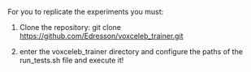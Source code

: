 For you to replicate the experiments you must:

1. Clone the repository: git clone https://github.com/Edresson/voxceleb_trainer.git

2. enter the voxceleb_trainer directory and configure the paths of the run_tests.sh file and execute it!